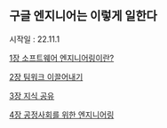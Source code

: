 ## 구글 엔지니어는 이렇게 일한다

시작일 : 22.11.1

[1장 소프트웨어 엔지니어링이란?](./1%EC%9E%A5%20%EC%86%8C%ED%94%84%ED%8A%B8%EC%9B%A8%EC%96%B4%20%EC%97%94%EC%A7%80%EB%8B%88%EC%96%B4%EB%A7%81%EC%9D%B4%EB%9E%80%3F.md)

[2장 팀워크 이끌어내기](./2%EC%9E%A5%20%ED%8C%80%EC%9B%8C%ED%81%AC%20%EC%9D%B4%EB%81%8C%EC%96%B4%EB%82%B4%EA%B8%B0.md)

[3장 지식 공유](./3%EC%9E%A5%20%EC%A7%80%EC%8B%9D%20%EA%B3%B5%EC%9C%A0.md)

[4장 공정사회를 위한 엔지니어링](./4%EC%9E%A5%20%EA%B3%B5%EC%A0%95%EC%82%AC%ED%9A%8C%EB%A5%BC%20%EC%9C%84%ED%95%9C%20%EC%97%94%EC%A7%80%EB%8B%88%EC%96%B4%EB%A7%81.md)
